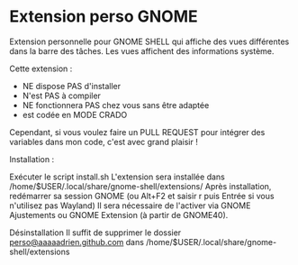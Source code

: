 # Extension perso GNOME
Extension personnelle pour GNOME SHELL qui affiche des vues différentes dans la barre des tâches. Les vues affichent des informations système.

Cette extension :
- NE dispose PAS d'installer
- N'est PAS à compiler
- NE fonctionnera PAS chez vous sans être adaptée
- est codée en MODE CRADO

Cependant, si vous voulez faire un PULL REQUEST pour intégrer des variables dans mon code, c'est avec grand plaisir !


Installation :

Exécuter le script install.sh
L'extension sera installée dans /home/$USER/.local/share/gnome-shell/extensions/
Après installation, redémarrer sa session GNOME (ou Alt+F2 et saisir r puis Entrée si vous n'utilisez pas Wayland)
Il sera nécessaire de l'activer via GNOME Ajustements ou GNOME Extension (à partir de GNOME40).

Désinstallation
Il suffit de supprimer le dossier perso@aaaaadrien.github.com dans /home/$USER/.local/share/gnome-shell/extensions
